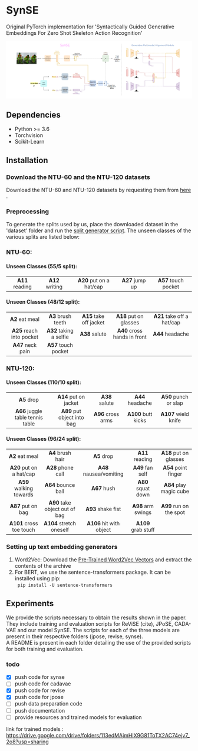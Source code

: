 # SynSE
Original PyTorch implementation for 'Syntactically Guided Generative Embeddings For Zero Shot Skeleton Action Recognition'

<img src = "Images/SynSE_arch.png" />

## Dependencies

<ul>
  <li> Python >= 3.6 </li>
  <li> Torchvision </li>
  <li> Scikit-Learn </li>  
</ul>

## Installation

### Download the NTU-60 and the NTU-120 datasets
  Download the NTU-60 and NTU-120 datasets by requesting them from <a href="http://rose1.ntu.edu.sg/Datasets/actionRecognition.asp">here</a> .
  
### Preprocessing
 To generate the splits used by us, place the downloaded dataset in the 'dataset' folder and run the [split generator script](). The unseen classes of the various splits are listed below:

### NTU-60: 
#### Unseen Classes (55/5 split):
<table>
  <tr>
    <td align = "center"><b>A11</b> reading </td>
    <td align = "center"><b>A12</b> writing </td>
    <td align = "center"><b>A20</b> put on a hat/cap </td>
    <td align = "center"><b>A27</b> jump up </td>
    <td align = "center"><b>A57</b> touch pocket </td>
  </tr>
</table>

#### Unseen Classes (48/12 split):
<table>
  <tr>
    <td align = "center"><b>A2</b> eat meal </td>
    <td align = "center"><b>A3</b> brush teeth </td>
    <td align = "center"><b>A15</b> take off jacket </td>
    <td align = "center"><b>A18</b> put on glasses </td>
    <td align = "center"><b>A21</b> take off a hat/cap </td>
  </tr>
  <tr>
    <td align = "center"><b>A25</b> reach into pocket </td>
    <td align = "center"><b>A32</b> taking a selfie </td>
    <td align = "center"><b>A38</b> salute </td>
    <td align = "center"><b>A40</b> cross hands in front </td>
    <td align = "center"><b>A44</b> headache </td>
  </tr>
  <tr>
    <td align = "center"><b>A47</b> neck pain </td>
    <td align = "center"><b>A57</b> touch pocket </td>
  </tr>
</table>

### NTU-120: 
#### Unseen Classes (110/10 split):
<table>
  <tr>
    <td align = "center"><b>A5</b> drop </td>
    <td align = "center"><b>A14</b> put on jacket </td>
    <td align = "center"><b>A38</b> salute </td>
    <td align = "center"><b>A44</b> headache </td>
    <td align = "center"><b>A50</b> punch or slap </td>
  </tr>
  <tr>
    <td align = "center"><b>A66</b> juggle table tennis table </td>
    <td align = "center"><b>A89</b> put object into bag </td>
    <td align = "center"><b>A96</b> cross arms </td>
    <td align = "center"><b>A100</b> butt kicks </td>
    <td align = "center"><b>A107</b> wield knife </td>
  </tr>
</table>

#### Unseen Classes (96/24 split):
<table>
  <tr>
    <td align = "center"><b>A2</b> eat meal </td>
    <td align = "center"><b>A4</b> brush hair </td>
    <td align = "center"><b>A5</b> drop </td>
    <td align = "center"><b>A11</b> reading </td>
    <td align = "center"><b>A18</b> put on glasses </td>
  </tr>
  <tr>
    <td align = "center"><b>A20</b> put on a hat/cap </td>
    <td align = "center"><b>A28</b> phone call </td>
    <td align = "center"><b>A48</b> nausea/vomiting </td>
    <td align = "center"><b>A49</b> fan self </td>
    <td align = "center"><b>A54</b> point finger </td>
  </tr>
   <tr>
    <td align = "center"><b>A59</b> walking towards </td>
    <td align = "center"><b>A64</b> bounce ball </td>
    <td align = "center"><b>A67</b> hush </td>
    <td align = "center"><b>A80</b> squat down </td>
    <td align = "center"><b>A84</b> play magic cube </td>
  </tr>
   <tr>
    <td align = "center"><b>A87</b> put on bag </td>
    <td align = "center"><b>A90</b> take object out of bag </td>
    <td align = "center"><b>A93</b> shake fist </td>
    <td align = "center"><b>A98</b> arm swings </td>
    <td align = "center"><b>A99</b> run on the spot </td>
  </tr>
  <tr>
    <td align = "center"><b>A101</b> cross toe touch </td>
    <td align = "center"><b>A104</b> stretch oneself </td>
    <td align = "center"><b>A106</b> hit with object </td>
    <td align = "center"><b>A109</b> grab stuff </td>
  </tr>
</table>

 
### Setting up text embedding generators
<ol> 
  <li> Word2Vec: Download the <a href="https://drive.google.com/file/d/0B7XkCwpI5KDYNlNUTTlSS21pQmM/edit">Pre-Trained Word2Vec Vectors</a> and extract the contents of the archive </li>
  <li> For BERT, we use the sentence-transformers package. It can be installed using pip: 
    <br>
    <code> pip install -U sentence-transformers </code>
</ol>
  
## Experiments
We provide the scripts necessary to obtain the results shown in the paper. They include training and evaluation scripts for ReViSE (cite), JPoSE, CADA-VAE and our model SynSE.
The scripts for each of the three models are present in their respective folders (jpose, revise, synse). 
<br>
A README is present in each folder detailing the use of the provided scripts for both training and evaluation.

### todo
- [X] push code for synse
- [ ] push code for cadavae
- [X] push code for revise
- [X] push code for jpose
- [ ] push data preparation code
- [ ] push documentation
- [ ] provide resources and trained models for evaluation

link for trained models : https://drive.google.com/drive/folders/113edMAjmHlX9G81ToTX2AC74ejv7_2o8?usp=sharing
